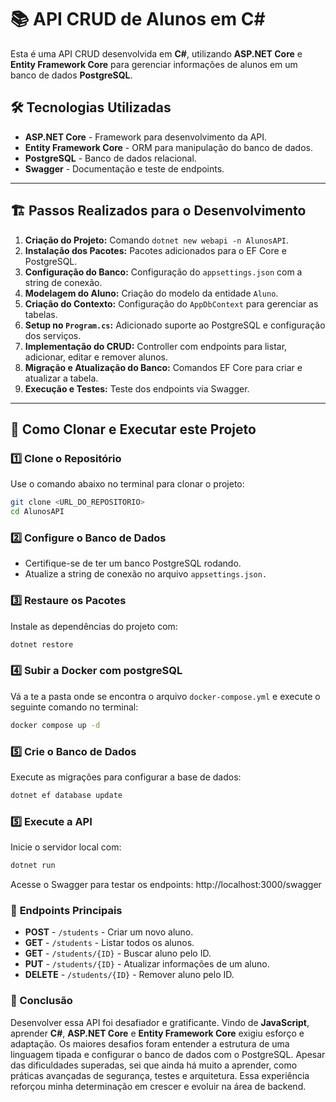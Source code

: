 # 📚 API CRUD de Alunos em C#

Esta é uma API CRUD desenvolvida em **C#**, utilizando **ASP.NET Core** e **Entity Framework Core** para gerenciar informações de alunos em um banco de dados **PostgreSQL**. 

## 🛠 Tecnologias Utilizadas

- **ASP.NET Core** - Framework para desenvolvimento da API.
- **Entity Framework Core** - ORM para manipulação do banco de dados.
- **PostgreSQL** - Banco de dados relacional.
- **Swagger** - Documentação e teste de endpoints.

---

## 🏗 Passos Realizados para o Desenvolvimento

1. **Criação do Projeto:** Comando `dotnet new webapi -n AlunosAPI`.
2. **Instalação dos Pacotes:** Pacotes adicionados para o EF Core e PostgreSQL.
3. **Configuração do Banco:** Configuração do `appsettings.json` com a string de conexão.
4. **Modelagem do Aluno:** Criação do modelo da entidade `Aluno`.
5. **Criação do Contexto:** Configuração do `AppDbContext` para gerenciar as tabelas.
6. **Setup no `Program.cs`:** Adicionado suporte ao PostgreSQL e configuração dos serviços.
7. **Implementação do CRUD:** Controller com endpoints para listar, adicionar, editar e remover alunos.
8. **Migração e Atualização do Banco:** Comandos EF Core para criar e atualizar a tabela.
9. **Execução e Testes:** Teste dos endpoints via Swagger.

---

## 📝 Como Clonar e Executar este Projeto

### 1️⃣ **Clone o Repositório**

Use o comando abaixo no terminal para clonar o projeto:

```bash
git clone <URL_DO_REPOSITORIO>
cd AlunosAPI
```

### 2️⃣ **Configure o Banco de Dados**
- Certifique-se de ter um banco PostgreSQL rodando.
- Atualize a string de conexão no arquivo ``appsettings.json.``

### 3️⃣ **Restaure os Pacotes**

Instale as dependências do projeto com:

```bash
dotnet restore
```
### 4️⃣ **Subir a Docker com postgreSQL**

Vá a te a pasta onde se encontra o arquivo ``docker-compose.yml`` e execute o seguinte comando no terminal:

```bash
docker compose up -d
```
### 5️⃣ **Crie o Banco de Dados**

Execute as migrações para configurar a base de dados:

```bash
dotnet ef database update
```
### 5️⃣ **Execute a API**

Inicie o servidor local com:

```bash
dotnet run
```

Acesse o Swagger para testar os endpoints:
http://localhost:3000/swagger

### 🎯 **Endpoints Principais**

- **POST** - ``/students`` - Criar um novo aluno.
- **GET** - ``/students`` - Listar todos os alunos.
- **GET** - ``/students/{ID}`` - Buscar aluno pelo ID.
- **PUT** - ``/students/{ID}`` - Atualizar informações de um aluno.
- **DELETE** - ``/students/{ID}`` - Remover aluno pelo ID.


### 🚀 Conclusão

Desenvolver essa API foi desafiador e gratificante. Vindo de **JavaScript**, aprender **C#**, **ASP.NET Core** e **Entity Framework Core** exigiu esforço e adaptação. Os maiores desafios foram entender a estrutura de uma linguagem tipada e configurar o banco de dados com o PostgreSQL. Apesar das dificuldades superadas, sei que ainda há muito a aprender, como práticas avançadas de segurança, testes e arquitetura. Essa experiência reforçou minha determinação em crescer e evoluir na área de backend.